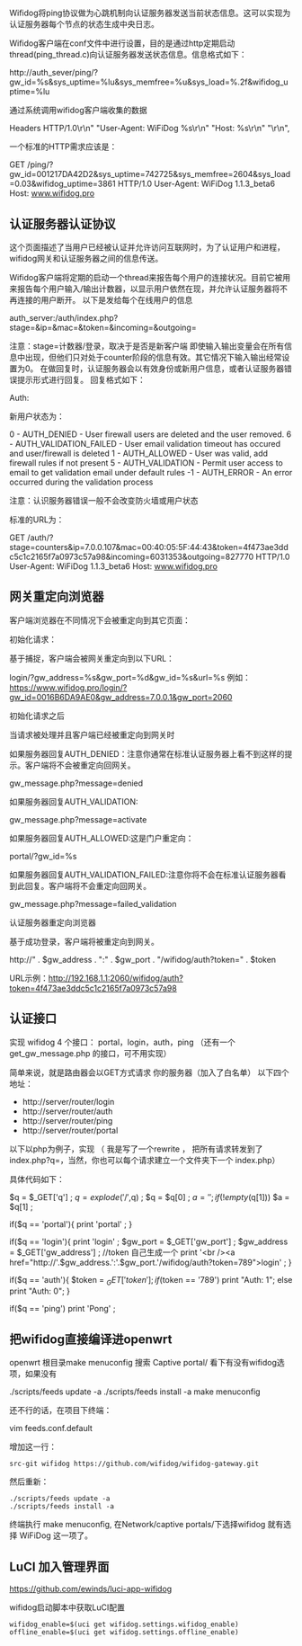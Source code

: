 # 

Wifidog将ping协议做为心跳机制向认证服务器发送当前状态信息。这可以实现为认证服务器每个节点的状态生成中央日志。

Wifidog客户端在conf文件中进行设置，目的是通过http定期启动thread(ping_thread.c)向认证服务器发送状态信息。信息格式如下：

http://auth_sever/ping/?gw_id=%s&sys_uptime=%lu&sys_memfree=%u&sys_load=%.2f&wifidog_uptime=%lu

通过系统调用wifidog客户端收集的数据

Headers
HTTP/1.0\r\n" 
"User-Agent: WiFiDog %s\r\n" 
"Host: %s\r\n" 
"\r\n",

一个标准的HTTP需求应该是：

GET /ping/?gw_id=001217DA42D2&sys_uptime=742725&sys_memfree=2604&sys_load=0.03&wifidog_uptime=3861 HTTP/1.0
User-Agent: WiFiDog 1.1.3_beta6
Host: www.wifidog.pro

## 认证服务器认证协议

这个页面描述了当用户已经被认证并允许访问互联网时，为了认证用户和进程，wifidog网关和认证服务器之间的信息传送。

Wifidog客户端将定期的启动一个thread来报告每个用户的连接状况。目前它被用来报告每个用户输入/输出计数器，以显示用户依然在现，并允许认证服务器将不再连接的用户断开。
以下是发给每个在线用户的信息

auth_server:/auth/index.php?stage=&ip=&mac=&token=&incoming=&outgoing=

注意：stage=计数器/登录，取决于是否是新客户端
即使输入输出变量会在所有信息中出现，但他们只对处于counter阶段的信息有效。其它情况下输入输出经常设置为0。
在做回复时，认证服务器会以有效身份或新用户信息，或者认证服务器错误提示形式进行回复。
回复格式如下：

Auth:

新用户状态为：

0 - AUTH_DENIED - User firewall users are deleted and the user removed.
6 - AUTH_VALIDATION_FAILED - User email validation timeout has occured and user/firewall is deleted
1 - AUTH_ALLOWED - User was valid, add firewall rules if not present
5 - AUTH_VALIDATION - Permit user access to email to get validation email under default rules
-1 - AUTH_ERROR - An error occurred during the validation process

注意：认识服务器错误一般不会改变防火墙或用户状态

标准的URL为：

GET /auth/?stage=counters&ip=7.0.0.107&mac=00:40:05:5F:44:43&token=4f473ae3ddc5c1c2165f7a0973c57a98&incoming=6031353&outgoing=827770 HTTP/1.0
User-Agent: WiFiDog 1.1.3_beta6
Host: www.wifidog.pro

## 网关重定向浏览器

客户端浏览器在不同情况下会被重定向到其它页面：

初始化请求：

基于捕捉，客户端会被网关重定向到以下URL：

login/?gw_address=%s&gw_port=%d&gw_id=%s&url=%s 
例如：https://www.wifidog.pro/login/?gw_id=0016B6DA9AE0&gw_address=7.0.0.1&gw_port=2060

初始化请求之后

当请求被处理并且客户端已经被重定向到网关时

如果服务器回复AUTH_DENIED：注意你通常在标准认证服务器上看不到这样的提示。客户端将不会被重定向回网关。

gw_message.php?message=denied

如果服务器回复AUTH_VALIDATION:

gw_message.php?message=activate

如果服务器回复AUTH_ALLOWED:这是门户重定向：

portal/?gw_id=%s

如果服务器回复AUTH_VALIDATION_FAILED:注意你将不会在标准认证服务器看到此回复。客户端将不会重定向回网关。

gw_message.php?message=failed_validation

认证服务器重定向浏览器

基于成功登录，客户端将被重定向到网关。

http://" . $gw_address . ":" . $gw_port . "/wifidog/auth?token=" . $token

URL示例：http://192.168.1.1:2060/wifidog/auth?token=4f473ae3ddc5c1c2165f7a0973c57a98

## 认证接口

实现 wifidog 4 个接口： portal，login，auth，ping （还有一个get_gw_message.php 的接口，可不用实现）

简单来说，就是路由器会以GET方式请求 你的服务器（加入了白名单） 以下四个地址：
- http://server/router/login
- http://server/router/auth
- http://server/router/ping
- http://server/router/portal

以下以php为例子，实现
（ 我是写了一个rewrite ， 把所有请求转发到了 index.php?q=，当然，你也可以每个请求建立一个文件夹下一个 index.php）

具体代码如下：

$q = $_GET['q'] ;
$q = explode('/',$q) ;
$q = $q[0] ;
$a = '' ;
if(!empty($q[1])) $a = $q[1] ;


if($q == 'portal'){
        print 'portal' ;
}

if($q == 'login'){
        print 'login' ;
        $gw_port = $_GET['gw_port']  ;
        $gw_address = $_GET['gw_address']  ;
        //token 自己生成一个
        print '<br /><a href="http://'.$gw_address.':'.$gw_port.'/wifidog/auth?token=789">login</a>' ;
}

if($q == 'auth'){
        $token =  $_GET['token']  ;
        if($token == '789') print "Auth: 1"; 
        else print "Auth: 0"; 
}



if($q == 'ping') print 'Pong' ;


## 把wifidog直接编译进openwrt

openwrt 根目录make menuconfig 搜索 Captive portal/ 看下有没有wifidog选项，如果没有

./scripts/feeds update -a
./scripts/feeds install -a
make menuconfig

还不行的话，在项目下终端：

vim feeds.conf.default

增加这一行：

`src-git wifidog https://github.com/wifidog/wifidog-gateway.git`

然后重新：
```shell
./scripts/feeds update -a
./scripts/feeds install -a
```

终端执行 make menuconfig, 在Network/captive portals/下选择wifidog 就有选择 WiFiDog 这一项了。

## LuCI 加入管理界面

https://github.com/ewinds/luci-app-wifidog

wifidog启动脚本中获取LuCI配置

```shell
wifidog_enable=$(uci get wifidog.settings.wifidog_enable)
offline_enable=$(uci get wifidog.settings.offline_enable)
```
